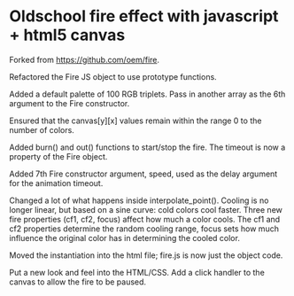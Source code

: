 # Oldschool fire effect with javascript + html5 canvas

Forked from https://github.com/oem/fire.

Refactored the Fire JS object to use prototype functions.

Added a default palette of 100 RGB triplets.  Pass in another array as the 6th
argument to the Fire constructor.

Ensured that the canvas[y][x] values remain within the range 0 to the number of
colors.

Added burn() and out() functions to start/stop the fire.  The timeout is now a
property of the Fire object.

Added 7th Fire constructor argument, speed, used as the delay argument for the
animation timeout.

Changed a lot of what happens inside interpolate_point().  Cooling is no longer
linear, but based on a sine curve: cold colors cool faster.  Three new fire
properties (cf1, cf2, focus) affect how much a color cools.  The cf1 and cf2
properties determine the random cooling range, focus sets how much influence
the original color has in determining the cooled color.

Moved the instantiation into the html file; fire.js is now just the object code.

Put a new look and feel into the HTML/CSS.  Add a click handler to the canvas to
allow the fire to be paused.